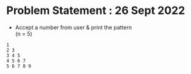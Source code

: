 # Problem Statement : 26 Sept 2022


- Accept a number from user & print the pattern<br>
(n = 5)


```
1 
2 3 
3 4 5 
4 5 6 7 
5 6 7 8 9 
```
